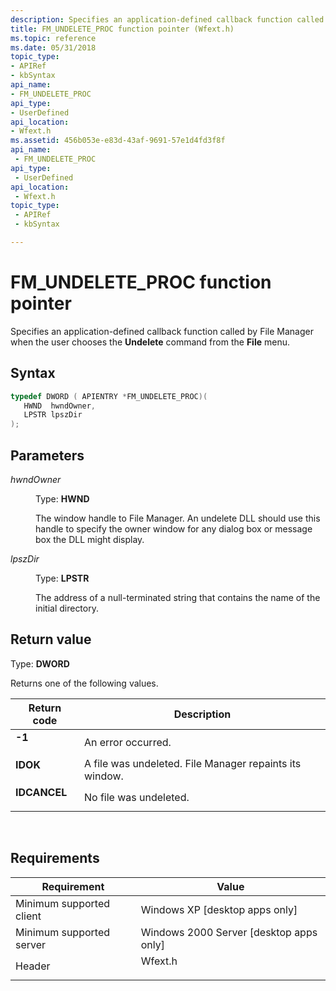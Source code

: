 ```yaml
---
description: Specifies an application-defined callback function called by File Manager when the user chooses the Undelete command from the File menu.
title: FM_UNDELETE_PROC function pointer (Wfext.h)
ms.topic: reference
ms.date: 05/31/2018
topic_type: 
- APIRef
- kbSyntax
api_name: 
- FM_UNDELETE_PROC
api_type: 
- UserDefined
api_location: 
- Wfext.h
ms.assetid: 456b053e-e83d-43af-9691-57e1d4fd3f8f
api_name: 
 - FM_UNDELETE_PROC
api_type: 
 - UserDefined
api_location: 
 - Wfext.h
topic_type: 
 - APIRef
 - kbSyntax

---
```


# FM\_UNDELETE\_PROC function pointer

Specifies an application-defined callback function called by File Manager when the user chooses the **Undelete** command from the **File** menu.

## Syntax


```C++
typedef DWORD ( APIENTRY *FM_UNDELETE_PROC)(
   HWND  hwndOwner,
   LPSTR lpszDir
);
```



## Parameters

<dl> <dt>

*hwndOwner* 
</dt> <dd>

Type: **HWND**

The window handle to File Manager. An undelete DLL should use this handle to specify the owner window for any dialog box or message box the DLL might display.

</dd> <dt>

*lpszDir* 
</dt> <dd>

Type: **LPSTR**

The address of a null-terminated string that contains the name of the initial directory.

</dd> </dl>

## Return value

Type: **DWORD**

Returns one of the following values.



| Return code                                                                             | Description                                                        |
|-----------------------------------------------------------------------------------------|--------------------------------------------------------------------|
| <dl> <dt>**-1**</dt> </dl>       | An error occurred.<br/>                                      |
| <dl> <dt>**IDOK**</dt> </dl>     | A file was undeleted. File Manager repaints its window.<br/> |
| <dl> <dt>**IDCANCEL**</dt> </dl> | No file was undeleted.<br/>                                  |



 

## Requirements



| Requirement | Value |
|-------------------------------------|------------------------------------------------------------------------------------|
| Minimum supported client<br/> | Windows XP \[desktop apps only\]<br/>                                        |
| Minimum supported server<br/> | Windows 2000 Server \[desktop apps only\]<br/>                               |
| Header<br/>                   | <dl> <dt>Wfext.h</dt> </dl> |



 

 




